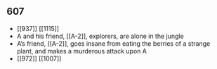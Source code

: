 ## 607
- [[937]] [[1115]] 
- A and his friend, [[A-2]], explorers, are alone in the jungle
- A’s friend, [[A-2]], goes insane from eating the berries of a strange plant, and makes a murderous attack upon A
- [[972]] [[1007]] 

